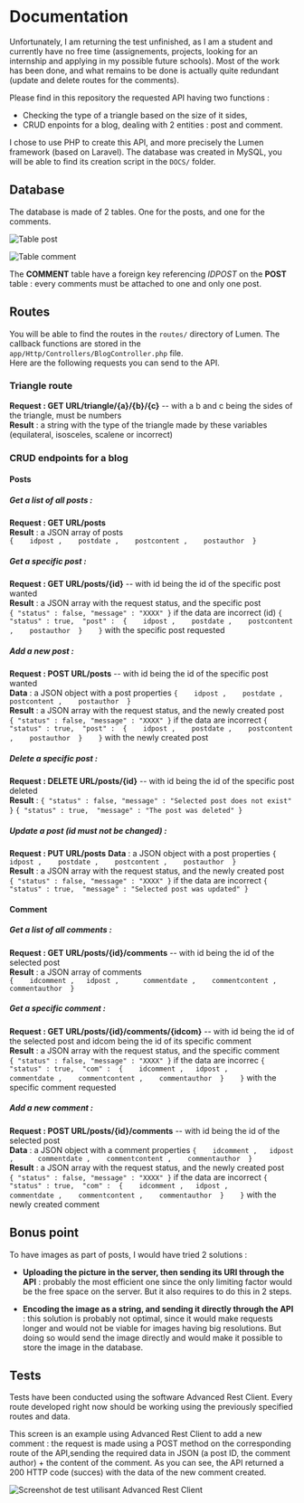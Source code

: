 # Documentation

Unfortunately, I am returning the test unfinished, as I am a student and currently have no free time (assignements, projects, looking for an internship and applying in my possible future schools). Most of the work has been done, and what remains to be done is actually quite redundant (update and delete routes for the comments).

Please find in this repository the requested API having two functions :       

* Checking the type of a triangle based on the size of it sides,         
* CRUD enpoints for a blog, dealing with 2 entities : post and comment.

I chose to use PHP to create this API, and more precisely the Lumen framework (based on Laravel). The database was created in MySQL, you will be able to find its creation script in the `DOCS/` folder.

## Database

The database is made of 2 tables. One for the posts, and one for the comments.

![Table post](https://github.com/mmicastres/TFC81/blob/master/DOCS/post.png)

![Table comment](https://github.com/mmicastres/TFC81/blob/master/DOCS/comment.png)

The **COMMENT** table have a foreign key referencing *IDPOST* on the **POST** table : every comments must be attached to one and only one post.

## Routes

You will be able to find the routes in the `routes/` directory of Lumen. The callback functions are stored in the `app/Http/Controllers/BlogController.php` file.      
Here are the following requests you can send to the API.

### Triangle route

**Request : GET URL/triangle/{a}/{b}/{c}**   -- with a b and c being the sides of the triangle, must be numbers      
**Result** : a string with the type of the triangle made by these variables (equilateral, isosceles, scalene or incorrect)

### CRUD endpoints for a blog

#### Posts

##### Get a list of all posts :

**Request : GET URL/posts**  
    **Result** : a JSON array of posts    
        `{   
            idpost ,   
            postdate ,   
            postcontent ,   
            postauthor 
        }`

##### Get a specific post :

**Request : GET URL/posts/{id}**    -- with id being the id of the specific post wanted         
    **Result** : a JSON array with the request status, and the specific post    
        `{ "status" : false, "message" : "XXXX" }` if the data are incorrect (id)
        `{ "status" : true,  "post" : 
            {   
                idpost ,   
                postdate ,   
                postcontent ,   
                postauthor 
            }   
        }` with the specific post requested

##### Add a new post :

**Request : POST URL/posts**    -- with id being the id of the specific post wanted     
    **Data** : a JSON object with a post properties
        `{   
            idpost ,   
            postdate ,   
            postcontent ,   
            postauthor 
        }`       
    **Result** : a JSON array with the request status, and the newly created post    
        `{ "status" : false, "message" : "XXXX" }` if the data are incorrect
        `{ "status" : true,  "post" : 
            {   
                idpost ,   
                postdate ,   
                postcontent ,   
                postauthor 
            }   
        }` with the newly created post

##### Delete a specific post :

**Request : DELETE URL/posts/{id}**   -- with id being the id of the specific post deleted    
    **Result** :
        `{ "status" : false, "message" : "Selected post does not exist" }`
        `{ "status" : true,  "message" : "The post was deleted" }`

##### Update a post (id must not be changed) :

**Request : PUT URL/posts**
    **Data** : a JSON object with a post properties
        `{   
            idpost ,   
            postdate ,   
            postcontent ,   
            postauthor 
        }`       
    **Result** : a JSON array with the request status, and the newly created post    
        `{ "status" : false, "message" : "XXXX" }` if the data are incorrect
        `{ "status" : true,  "message" : "Selected post was updated" }`

#### Comment

##### Get a list of all comments :

**Request : GET URL/posts/{id}/comments**  -- with id being the id of the selected post    
    **Result** : a JSON array of comments    
        `{   
            idcomment ,  
            idpost ,     
            commentdate ,   
            commentcontent ,   
            commentauthor 
        }`

##### Get a specific comment :

**Request : GET URL/posts/{id}/comments/{idcom}**    -- with id being the id of the selected post and idcom being the id of its specific comment      
    **Result** : a JSON array with the request status, and the specific comment    
        `{ "status" : false, "message" : "XXXX" }` if the data are incorrec
        `{ "status" : true,  "com" : 
            {   
                idcomment ,  
                idpost ,     
                commentdate ,   
                commentcontent ,   
                commentauthor 
            }   
        }` with the specific comment requested

##### Add a new comment :

**Request : POST URL/posts/{id}/comments**    -- with id being the id of the selected post   
    **Data** : a JSON object with a comment properties
        `{   
            idcomment ,  
            idpost ,     
            commentdate ,   
            commentcontent ,   
            commentauthor 
        }`       
    **Result** : a JSON array with the request status, and the newly created post    
        `{ "status" : false, "message" : "XXXX" }` if the data are incorrect
        `{ "status" : true,  "com" : 
            {   
                idcomment ,  
                idpost ,     
                commentdate ,   
                commentcontent ,   
                commentauthor 
            }   
        }` with the newly created comment

## Bonus point

To have images as part of posts, I would have tried 2 solutions :

* **Uploading the picture in the server, then sending its URI through the API** : probably the most efficient one since the only limiting factor would be the free space on the server. But it also requires to do this in 2 steps.

* **Encoding the image as a string, and sending it directly through the API** : this solution is probably not optimal, since it would make requests longer and would not be viable for images having big resolutions. But doing so would send the image directly and would make it possible to store the image in the database.

## Tests

Tests have been conducted using the software Advanced Rest Client. Every route developed right now should be working using the previously specified routes and data.

This screen is an example using Advanced Rest Client to add a new comment : the request is made using a POST method on the corresponding route of the API,sending the required data in JSON (a post ID, the comment author) + the content of the comment. As you can see, the API returned a 200 HTTP code (succes) with the data of the new comment created.

![Screenshot de test utilisant Advanced Rest Client](https://github.com/mmicastres/TFC81/blob/master/DOCS/ScreenARC1.png)